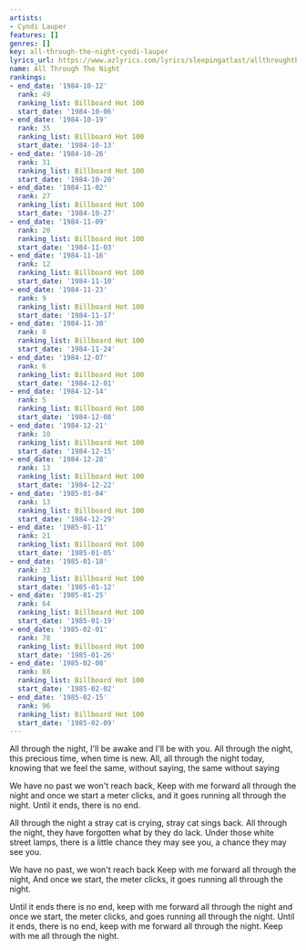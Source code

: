 ```yaml
---
artists:
- Cyndi Lauper
features: []
genres: []
key: all-through-the-night-cyndi-lauper
lyrics_url: https://www.azlyrics.com/lyrics/sleepingatlast/allthroughthenight.html
name: All Through The Night
rankings:
- end_date: '1984-10-12'
  rank: 49
  ranking_list: Billboard Hot 100
  start_date: '1984-10-06'
- end_date: '1984-10-19'
  rank: 35
  ranking_list: Billboard Hot 100
  start_date: '1984-10-13'
- end_date: '1984-10-26'
  rank: 31
  ranking_list: Billboard Hot 100
  start_date: '1984-10-20'
- end_date: '1984-11-02'
  rank: 27
  ranking_list: Billboard Hot 100
  start_date: '1984-10-27'
- end_date: '1984-11-09'
  rank: 20
  ranking_list: Billboard Hot 100
  start_date: '1984-11-03'
- end_date: '1984-11-16'
  rank: 12
  ranking_list: Billboard Hot 100
  start_date: '1984-11-10'
- end_date: '1984-11-23'
  rank: 9
  ranking_list: Billboard Hot 100
  start_date: '1984-11-17'
- end_date: '1984-11-30'
  rank: 8
  ranking_list: Billboard Hot 100
  start_date: '1984-11-24'
- end_date: '1984-12-07'
  rank: 6
  ranking_list: Billboard Hot 100
  start_date: '1984-12-01'
- end_date: '1984-12-14'
  rank: 5
  ranking_list: Billboard Hot 100
  start_date: '1984-12-08'
- end_date: '1984-12-21'
  rank: 10
  ranking_list: Billboard Hot 100
  start_date: '1984-12-15'
- end_date: '1984-12-28'
  rank: 13
  ranking_list: Billboard Hot 100
  start_date: '1984-12-22'
- end_date: '1985-01-04'
  rank: 13
  ranking_list: Billboard Hot 100
  start_date: '1984-12-29'
- end_date: '1985-01-11'
  rank: 21
  ranking_list: Billboard Hot 100
  start_date: '1985-01-05'
- end_date: '1985-01-18'
  rank: 33
  ranking_list: Billboard Hot 100
  start_date: '1985-01-12'
- end_date: '1985-01-25'
  rank: 64
  ranking_list: Billboard Hot 100
  start_date: '1985-01-19'
- end_date: '1985-02-01'
  rank: 78
  ranking_list: Billboard Hot 100
  start_date: '1985-01-26'
- end_date: '1985-02-08'
  rank: 88
  ranking_list: Billboard Hot 100
  start_date: '1985-02-02'
- end_date: '1985-02-15'
  rank: 96
  ranking_list: Billboard Hot 100
  start_date: '1985-02-09'
---
```


All through the night, I'll be awake and I'll be with you.
All through the night, this precious time, when time is new.
All, all through the night today, knowing that we feel
the same, without saying, the same without saying

We have no past we won't reach back,
Keep with me forward all through the night
and once we start a meter clicks,
and it goes running all through the night.
Until it ends, there is no end.

All through the night a stray cat is crying, stray cat sings back.
All through the night, they have forgotten what by they do lack.
Under those white street lamps, there is a little chance they may see you, a chance they may see you.

We have no past, we won't reach back
Keep with me forward all through the night,
And once we start, the meter clicks,
it goes running all through the night.

Until it ends there is no end, keep with me forward all through the night and once we start,
the meter clicks, and goes running all through the night.
Until it ends, there is no end, keep with me forward all through the night.
Keep with me all through the night.



